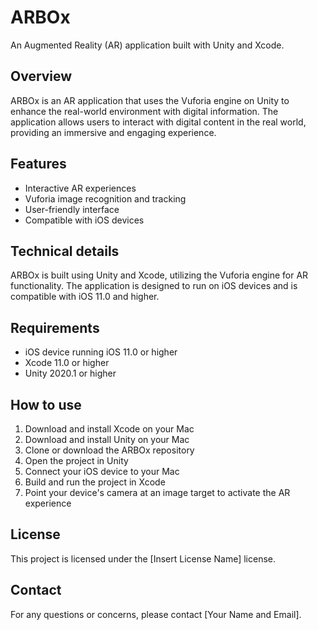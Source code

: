# ARBOx
An Augmented Reality (AR) application built with Unity and Xcode.

## Overview
ARBOx is an AR application that uses the Vuforia engine on Unity to enhance the real-world environment with digital information. The application allows users to interact with digital content in the real world, providing an immersive and engaging experience.

## Features
- Interactive AR experiences
- Vuforia image recognition and tracking
- User-friendly interface
- Compatible with iOS devices

## Technical details
ARBOx is built using Unity and Xcode, utilizing the Vuforia engine for AR functionality. The application is designed to run on iOS devices and is compatible with iOS 11.0 and higher.

## Requirements
- iOS device running iOS 11.0 or higher
- Xcode 11.0 or higher
- Unity 2020.1 or higher

## How to use
1. Download and install Xcode on your Mac
2. Download and install Unity on your Mac
3. Clone or download the ARBOx repository
4. Open the project in Unity
5. Connect your iOS device to your Mac
6. Build and run the project in Xcode
7. Point your device's camera at an image target to activate the AR experience

## License
This project is licensed under the [Insert License Name] license.

## Contact
For any questions or concerns, please contact [Your Name and Email].

